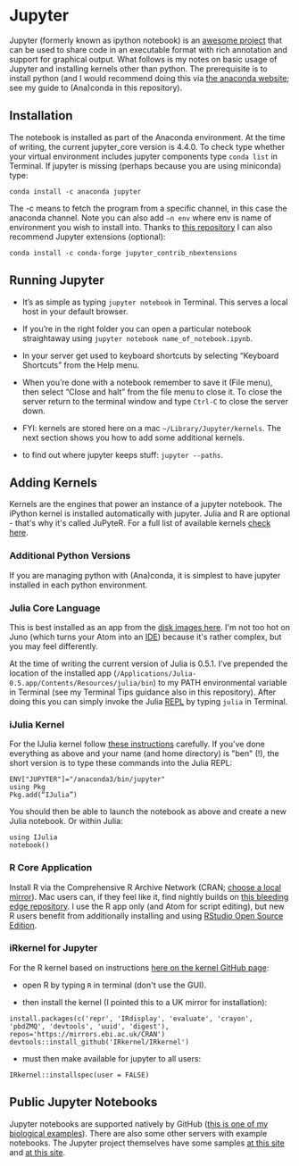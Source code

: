 # Jupyter
Jupyter (formerly known as ipython notebook) is an [awesome project](http://jupyter.org) that can be used to share code in an executable format with rich annotation and support for graphical output. What follows is my notes on basic usage of Jupyter and installing kernels other than python. The prerequisite is to install python (and I would recommend doing this via [the anaconda website](https://www.continuum.io/downloads); see my guide to (Ana)conda in this repository).

## Installation
The notebook is installed as part of the Anaconda environment. At the time of writing, the current jupyter_core version is 4.4.0. To check type whether your virtual environment includes jupyter components type ```conda list``` in Terminal. If jupyter is missing (perhaps because you are using miniconda) type:
 ```
 conda install -c anaconda jupyter
 ```
The -c means to fetch the program from a specific channel, in this case the anaconda channel. Note you can also add ```—n env``` where env is name of environment you wish to install into. Thanks to [this repository](https://github.com/ageron/handson-ml) I can also recommend Jupyter extensions (optional):
```
conda install -c conda-forge jupyter_contrib_nbextensions
```

## Running Jupyter
* It’s as simple as typing ```jupyter notebook``` in Terminal. This serves a local host in your default browser.

* If you’re in the right folder you can open a particular notebook straightaway using ```jupyter notebook name_of_notebook.ipynb```.

* In your server get used to keyboard shortcuts by selecting “Keyboard Shortcuts” from the Help menu.

* When you’re done with a notebook remember to save it (File menu), then select “Close and halt” from the file menu to close it. To close the server return to the terminal window and type ```Ctrl-C``` to close the server down.

* FYI: kernels are stored here on a mac ```~/Library/Jupyter/kernels```. The next section shows you how to add some additional kernels.

*  to find out where jupyter keeps stuff: ```jupyter --paths```.

## Adding Kernels
Kernels are the engines that power an instance of a jupyter notebook. The iPython kernel is installed automatically with jupyter. Julia and R are optional - that's why it's called JuPyteR. For a full list of available kernels [check here](https://github.com/jupyter/jupyter/wiki/Jupyter-kernels).

### Additional Python Versions
If you are managing python with (Ana)conda, it is simplest to have jupyter installed in each python environment.

### Julia Core Language
This is best installed as an app from the [disk images here](https://julialang.org/downloads/). I'm not too hot on Juno (which turns your Atom into an [IDE](https://en.wikipedia.org/wiki/Integrated_development_environment)) because it's rather complex, but you may feel differently.

At the time of writing the current version of Julia is 0.5.1. I’ve prepended the location of the installed app (```/Applications/Julia-0.5.app/Contents/Resources/julia/bin```) to my PATH environmental variable in Terminal (see my Terminal Tips guidance also in this repository). After doing this you can simply invoke the Julia [REPL](https://en.wikipedia.org/wiki/Read–eval–print_loop) by typing ```julia``` in Terminal.

### iJulia Kernel
For the IJulia kernel follow [these instructions](https://github.com/JuliaLang/IJulia.jl) carefully. If you've done everything as above and your name (and home directory) is "ben" (!), the short version is to type these commands into the Julia REPL:
```
ENV["JUPYTER"]="/anaconda3/bin/jupyter"
using Pkg
Pkg.add(“IJulia”)
```
You should then be able to launch the notebook as above and create a new Julia notebook. Or within Julia:
```
using IJulia
notebook()
```

### R Core Application
Install R via the Comprehensive R Archive Network (CRAN; [choose a local mirror](https://cran.r-project.org/mirrors.html)). Mac users can, if they feel like it, find nightly builds on [this bleeding edge repository](http://r.research.att.com/). I use the R app only (and Atom for script editing), but new R users benefit from additionally installing and using [RStudio Open Source Edition](https://www.rstudio.com/products/RStudio/).

### iRkernel for Jupyter
For the R kernel based on instructions [here on the kernel GitHub page](https://irkernel.github.io/installation/):

* open R by typing ```R``` in terminal (don't use the GUI).

* then install the kernel (I pointed this to a UK mirror for installation):
```
install.packages(c('repr', 'IRdisplay', 'evaluate', 'crayon', 'pbdZMQ', 'devtools', 'uuid', 'digest'), repos='https://mirrors.ebi.ac.uk/CRAN')
devtools::install_github('IRkernel/IRkernel')
```

* must then make available for jupyter to all users:
```
IRkernel::installspec(user = FALSE)
```

## Public Jupyter Notebooks
Jupyter notebooks are supported natively by GitHub ([this is one of my biological examples](https://github.com/tethig/simulations/blob/master/DFEM_py_nb.ipynb)). There are also some other servers with example notebooks. The Jupyter project themselves have some samples [at this site](https://nbviewer.jupyter.org) and [at this site](https://try.jupyter.org).
